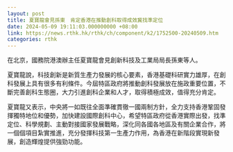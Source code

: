 ```yaml
---
layout: post
title: 夏寶龍會見孫東　肯定香港在推動創科取得成效冀找準定位
date: 2024-05-09 19:11:03.000000000 +08:00
link: https://news.rthk.hk/rthk/ch/component/k2/1752500-20240509.htm
categories: rthk
---
```


在北京，國務院港澳辦主任夏寶龍會見創新科技及工業局局長孫東等人。

夏寶龍說，科技創新是新質生產力發展的核心要素，香港基礎科研實力雄厚，在創科發展上具有很多有利條件。今屆特區政府將推動創科發展放在施政重要位置，不斷完善創科生態圈，大力引進創科企業和人才，取得積極成效，值得充分肯定。

夏寶龍又表示，中央將一如既往全面準確貫徹一國兩制方針，全力支持香港鞏固發揮獨特地位和優勢，加快建設國際創科中心，希望特區政府從香港實際出發，找準定位、科學規劃、主動對接國家發展戰略，深化同各國各地區及有關企業合作，將一個個項目紮實推進，充分發揮科技第一生產力作用，為香港在新階段實現新發展，創造輝煌提供強勁功能。
